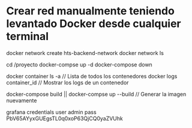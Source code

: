 # Crear red manualmente teniendo levantado Docker desde cualquier terminal

docker network create hts-backend-network
docker network ls

cd /proyecto
docker-compse up -d
docker-compose down

docker container ls -a // Lista de todos los contenedores
docker logs container_id // Mostrar los logs de un contenedor 

docker-compose build || docker-compse up --build // Generar la imagen nuevamente


grafana credentials
user admin
pass PbV65AYyxGUEgsTL0q0xoP63QjCQ0yaZVUhk